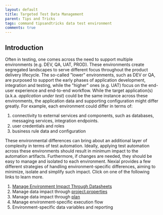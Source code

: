 ```yaml
---
layout: default
title: Targeted Test Data Management
parent: Tips and Tricks
tags: command tipsandtricks data test environment
comments: true
---
```


## Introduction
Often in testing, one comes across the need to support multiple environments (e.g. DEV, QA, UAT, PROD). These 
environments create segregated landscapes to serve different focus throughout the product delivery lifecycle. The
so-called "lower" environments, such as DEV or QA, are purposed to support the early phases of application development, 
integration and testing, while the "higher" ones (e.g. UAT) focus on the end-user experience and end-to-end workflow.
While the target application(s) (a.k.a. _application under test_) could be the same instance across these environments,
the application data and supporting configuration might differ greatly. For example, each environment could differ in
terms of:
1. connectivity to external services and components, such as databases, messaging services, integration endpoints.
2. user credentials and roles
3. business rule data and configuration

These environmental differences can bring about an additional layer of complexity in terms of test automation. Ideally,
applying test automation across these environments should result in minimum impact to the automation artifacts. 
Furthermore, if changes are needed, they should be easy to manage and isolated to each environment. Nexial provides a
few different strategies of handling environment-specific differences, aiming to minimize, isolate and simplify such
impact. Click on one of the following links to learn more.

1. [Manage Environment Impact Through Datasheets](TargetedData-Datashets)
2. Manage data impact through [project.properties](../userguide/UnderstandingProjectStructure#artifactprojectproperties)
3. Manage data impact through [plan](../userguide/UnderstandingExcelTemplates#anatomy-of-a-nexial-test-plan)
4. Manage environment-specific execution flow
5. Environment-specific data variables and reporting

